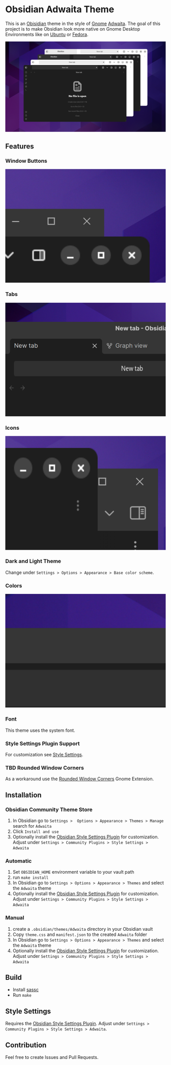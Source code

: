 # Obsidian Adwaita Theme

This is an [Obisidian](https://obsidian.md/) theme in the style of [Gnome](https://www.gnome.org/) [Adwaita](https://en.wikipedia.org/wiki/Adwaita_(design_language)). The goal of this project is to make Obsidian look more native on Gnome Desktop Environments like on [Ubuntu](https://ubuntu.com/) or [Fedora](https://getfedora.org/). 

![](generated/theme-preview.png)

## Features 

### Window Buttons
<img src="generated/compare-window-buttons.png">

### Tabs
<img src="generated/compare-tabs.png">

### Icons
<img src="generated/compare-icons.png">

### Dark and Light Theme
Change under `Settings > Options > Appearance > Base color scheme`.

### Colors
<img src="generated/compare-color.png">

### Font
This theme uses the system font.

### Style Settings Plugin Support
For customization see [Style Settings](#style-settings).

### TBD Rounded Window Corners
As a workaround use the [Rounded Window Corners](https://extensions.gnome.org/extension/5237/rounded-window-corners/) Gnome Extension.


## Installation

### Obsidian Community Theme Store
1. In Obsidian go to `Settings >  Options > Appearance > Themes > Manage` search for `Adwaita`
2. Click `Install and use`
3. Optionally install the [Obsidian Style Settings Plugin](https://github.com/mgmeyers/obsidian-style-settings) for customization. Adjust under `Settings > Community Plugins > Style Settings > Adwaita`

### Automatic
1. Set `OBSIDIAN_HOME` environment variable to your vault path
2. run `make install`
3. In Obsidian go to `Settings > Options > Appearance > Themes` and select the `Adwaita` theme
4. Optionally install the [Obsidian Style Settings Plugin](https://github.com/mgmeyers/obsidian-style-settings) for customization. Adjust under `Settings > Community Plugins > Style Settings > Adwaita`

### Manual

1. create a `.obsidian/themes/Adwaita` directory in your Obsidian vault
2. Copy `theme.css` and `manifest.json` to the created `Adwaita` folder
3. In Obsidian go to `Settings > Options > Appearance > Themes` and select the `Adwaita` theme
4. Optionally install the [Obsidian Style Settings Plugin](https://github.com/mgmeyers/obsidian-style-settings) for customization. Adjust under `Settings > Community Plugins > Style Settings > Adwaita`

## Build

- Install [sassc](https://github.com/sass/sassc)
- Run `make`

## Style Settings
Requires the [Obsidian Style Settings Plugin](https://github.com/mgmeyers/obsidian-style-settings).
Adjust under `Settings > Community Plugins > Style Settings > Adwaita`.

## Contribution
Feel free to create Issues and Pull Requests.
